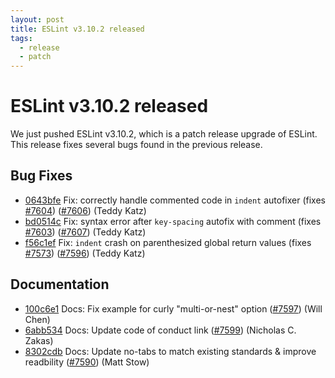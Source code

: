 ```yaml
---
layout: post
title: ESLint v3.10.2 released
tags:
  - release
  - patch
---
```

# ESLint v3.10.2 released

We just pushed ESLint v3.10.2, which is a patch release upgrade of ESLint. This release  fixes several bugs found in the previous release. 










## Bug Fixes


* [0643bfe](https://github.com/eslint/eslint/commit/0643bfe) Fix: correctly handle commented code in `indent` autofixer (fixes [#7604](https://github.com/eslint/eslint/issues/7604)) ([#7606](https://github.com/eslint/eslint/issues/7606)) (Teddy Katz)
* [bd0514c](https://github.com/eslint/eslint/commit/bd0514c) Fix: syntax error after `key-spacing` autofix with comment (fixes [#7603](https://github.com/eslint/eslint/issues/7603)) ([#7607](https://github.com/eslint/eslint/issues/7607)) (Teddy Katz)
* [f56c1ef](https://github.com/eslint/eslint/commit/f56c1ef) Fix: `indent` crash on parenthesized global return values (fixes [#7573](https://github.com/eslint/eslint/issues/7573)) ([#7596](https://github.com/eslint/eslint/issues/7596)) (Teddy Katz)




## Documentation


* [100c6e1](https://github.com/eslint/eslint/commit/100c6e1) Docs: Fix example for curly "multi-or-nest" option ([#7597](https://github.com/eslint/eslint/issues/7597)) (Will Chen)
* [6abb534](https://github.com/eslint/eslint/commit/6abb534) Docs: Update code of conduct link ([#7599](https://github.com/eslint/eslint/issues/7599)) (Nicholas C. Zakas)
* [8302cdb](https://github.com/eslint/eslint/commit/8302cdb) Docs: Update no-tabs to match existing standards & improve readbility ([#7590](https://github.com/eslint/eslint/issues/7590)) (Matt Stow)








